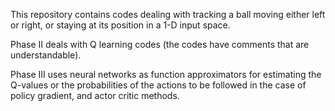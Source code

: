 This repository contains codes dealing with tracking a ball moving either left or right, or staying at its position in a 1-D input space. 

Phase II deals with Q learning codes (the codes have comments that are understandable).

Phase III uses neural networks as function approximators for estimating the Q-values or the probabilities of the actions to be followed in the case of policy gradient, and actor critic methods.


